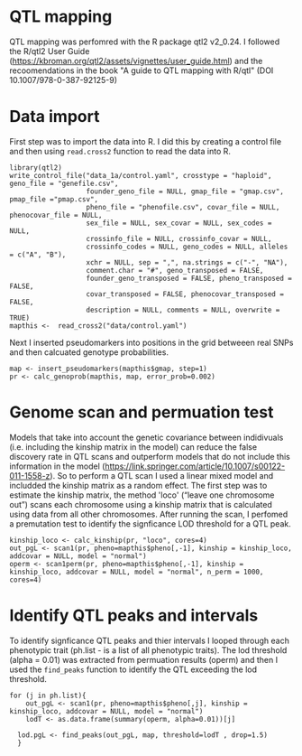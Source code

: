 # QTL mapping

QTL mapping was perfomred with the R package qtl2 v2_0.24. I followed the R/qtl2 User Guide (https://kbroman.org/qtl2/assets/vignettes/user_guide.html) and the recoomendations in the book "A guide to QTL mapping with R/qtl" (DOI 10.1007/978-0-387-92125-9)

# Data import
First step was to import the data into R. I did this by creating a control file and then using ```read.cross2``` function to read the data into R.

```
library(qtl2)
write_control_file("data_1a/control.yaml", crosstype = "haploid", geno_file = "genefile.csv",
                   founder_geno_file = NULL, gmap_file = "gmap.csv", pmap_file ="pmap.csv",
                   pheno_file = "phenofile.csv", covar_file = NULL, phenocovar_file = NULL,
                   sex_file = NULL, sex_covar = NULL, sex_codes = NULL,
                   crossinfo_file = NULL, crossinfo_covar = NULL,
                   crossinfo_codes = NULL, geno_codes = NULL, alleles = c("A", "B"),
                   xchr = NULL, sep = ",", na.strings = c("-", "NA"),
                   comment.char = "#", geno_transposed = FALSE,
                   founder_geno_transposed = FALSE, pheno_transposed = FALSE,
                   covar_transposed = FALSE, phenocovar_transposed = FALSE,
                   description = NULL, comments = NULL, overwrite = TRUE)
mapthis <-  read_cross2("data/control.yaml")

```
Next I inserted pseudomarkers into positions in the grid betweeen real SNPs and then calcuated genotype probabilities.

```
map <- insert_pseudomarkers(mapthis$gmap, step=1)
pr <- calc_genoprob(mapthis, map, error_prob=0.002)
```
# Genome scan and permuation test

Models that take into account the genetic covariance between indidivuals (i.e. including the kinship matrix in the model) can reduce the false discovery rate in QTL scans and outperform models that do not include this information in the model (https://link.springer.com/article/10.1007/s00122-011-1558-z). So to perform a QTL scan I used a linear mixed model and includded the kinship matrix as a random effect. The first step was to estimate the kinship matrix, the method 'loco' (“leave one chromosome out”) scans each chromosome using a kinship matrix that is calculated using data from all other chromosomes. After running the scan, I perfomed a premutation test to identify the signficance LOD threshold for a QTL peak.

```
kinship_loco <- calc_kinship(pr, "loco", cores=4)
out_pgL <- scan1(pr, pheno=mapthis$pheno[,-1], kinship = kinship_loco, addcovar = NULL, model = "normal")
operm <- scan1perm(pr, pheno=mapthis$pheno[,-1], kinship = kinship_loco, addcovar = NULL, model = "normal", n_perm = 1000, cores=4)

```
# Identify QTL peaks and intervals

To identify signficance QTL peaks and thier intervals I looped through each phenotypic trait (ph.list - is a list of all phenotypic traits). The lod threshold (alpha = 0.01) was extracted from permuation results (operm) and then I used the ```find_peaks``` function to identify the QTL exceeding the lod threshold.

```
for (j in ph.list){
    out_pgL <- scan1(pr, pheno=mapthis$pheno[,j], kinship = kinship_loco, addcovar = NULL, model = "normal")
    lodT <- as.data.frame(summary(operm, alpha=0.01))[j]
    
  lod.pgL <- find_peaks(out_pgL, map, threshold=lodT , drop=1.5)
  }
  
```
